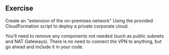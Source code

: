 ## Exercise
Create an "extension of the on-premises network"
Using the provided CloudFormation script to deploy a private corporate cloud.  

You’ll need to remove any components not needed (such as public subnets and NAT Gateways). There is no need to connect the VPN to anything, but go ahead and include it in your code.  

